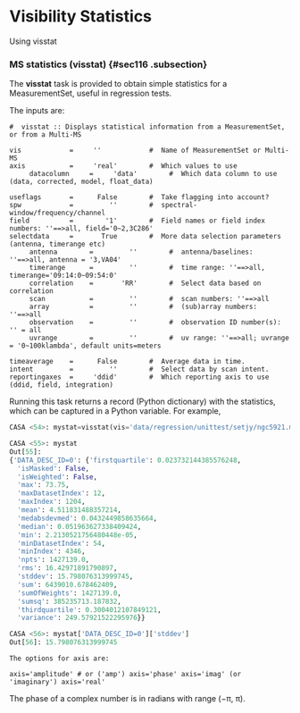 

# Visibility Statistics 

Using visstat

### MS statistics (visstat) {#sec116 .subsection}

The **visstat** task is provided to obtain simple statistics for a MeasurementSet, useful in regression tests.

The inputs are:

```
#  visstat :: Displays statistical information from a MeasurementSet, or from a Multi-MS

vis            =     ''            #  Name of MeasurementSet or Multi-MS
axis           =     'real'        #  Which values to use
     datacolumn     =     'data'        #  Which data column to use (data, corrected, model, float_data)

useflags       =      False        #  Take flagging into account?
spw            =         ''        #  spectral-window/frequency/channel
field          =        '1'        #  Field names or field index numbers: ''==>all, field='0~2,3C286'
selectdata     =       True        #  More data selection parameters (antenna, timerange etc)
     antenna        =         ''        #  antenna/baselines: ''==>all, antenna = '3,VA04'
     timerange      =         ''        #  time range: ''==>all, timerange='09:14:0~09:54:0'
     correlation    =       'RR'        #  Select data based on correlation
     scan           =         ''        #  scan numbers: ''==>all
     array          =         ''        #  (sub)array numbers: ''==>all
     observation    =         ''        #  observation ID number(s): '' = all
     uvrange        =         ''        #  uv range: ''==>all; uvrange = '0~100klambda', default units=meters

timeaverage    =      False        #  Average data in time.
intent         =         ''        #  Select data by scan intent.
reportingaxes  =     'ddid'        #  Which reporting axis to use (ddid, field, integration)
```

 

Running this task returns a record (Python dictionary) with the statistics, which can be captured in a Python variable. For example,

```python
CASA <54>: mystat=visstat(vis='data/regression/unittest/setjy/ngc5921.ms', axis='amp', datacolumn='data', useflags=False, spw='', field='', selectdata=True, correlation='RR', timeaverage=False, intent='', reportingaxes='ddid')

CASA <55>: mystat
Out[55]:
{'DATA_DESC_ID=0': {'firstquartile': 0.023732144385576248,
  'isMasked': False,
  'isWeighted': False,
  'max': 73.75,
  'maxDatasetIndex': 12,
  'maxIndex': 1204,
  'mean': 4.511831488357214,
  'medabsdevmed': 0.0432449858635664,
  'median': 0.051963627338409424,
  'min': 2.2130521756480448e-05,
  'minDatasetIndex': 54,
  'minIndex': 4346,
  'npts': 1427139.0,
  'rms': 16.42971891790897,
  'stddev': 15.798076313999745,
  'sum': 6439010.678462409,
  'sumOfWeights': 1427139.0,
  'sumsq': 385235713.187832,
  'thirdquartile': 0.3004012107849121,
  'variance': 249.57921522295976}}

CASA <56>: mystat['DATA_DESC_ID=0']['stddev']
Out[56]: 15.798076313999745
```

``` {.verbatim}
The options for axis are:
```

```
axis='amplitude' # or ('amp') axis='phase' axis='imag' (or 'imaginary') axis='real'
```

The phase of a complex number is in radians with range (−π, π).

